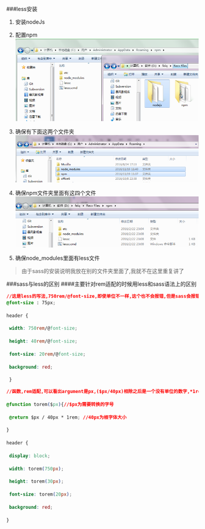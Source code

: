###less安装
1. 安装nodeJs
2. 配置npm
![](/assets/21.bmp)

3. 确保有下面这两个文件夹
![](/assets/22.bmp)

4. 确保npm文件夹里面有这四个文件
![](/assets/23.bmp)

5. 确保node_modules里面有less文件

>由于sass的安装说明我放在别的文件夹里面了,我就不在这里重复讲了

###sass与less的区别
####主要针对rem适配的时候用less和sass语法上的区别
```css
//这是less的写法,750rem/@font-size,即使单位不一样,这个也不会报错,但是sass会报错
@font-size : 75px;

header {

 width: 750rem/@font-size;

 height: 40rem/@font-size;

 font-size: 20rem/@font-size;

 background: red;

 }
```
```css
//函数,rem适配,可以看出argument是px,($px/40px)相除之后是一个没有单位的数字,*1rem后就加上了单位rem.

@function torem($px){//$px为需要转换的字号

 @return $px / 40px * 1rem; //40px为根字体大小

}

header {

 display: block;

 width: torem(750px);

 height: torem(30px);

 font-size: torem(20px);

 background: red;

}

```